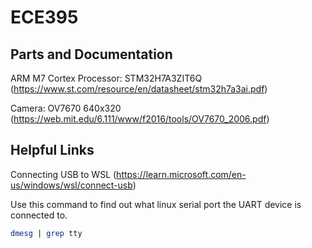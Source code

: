 # ECE395
## Parts and Documentation
ARM M7 Cortex Processor: STM32H7A3ZIT6Q (https://www.st.com/resource/en/datasheet/stm32h7a3ai.pdf)

Camera: OV7670 640x320 (https://web.mit.edu/6.111/www/f2016/tools/OV7670_2006.pdf)

## Helpful Links
Connecting USB to WSL (https://learn.microsoft.com/en-us/windows/wsl/connect-usb)

Use this command to find out what linux serial port the UART device is connected to.
```bash
dmesg | grep tty
```
